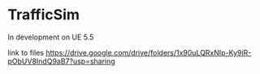 # TrafficSim

In development on UE 5.5

link to files
https://drive.google.com/drive/folders/1x90uLQRxNIp-Ky9iR-pObUV8IndQ9aB7?usp=sharing
